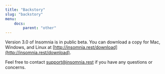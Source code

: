 ```yaml
---
title: "Backstory"
slug: "backstory"
menu: 
    docs:
        parent: "other"
---
```


Version 3.0 of Insomnia is in public beta. You can download a copy for Mac, Windows, and Linux at 
[http://insomnia.rest/download](http://insomnia.rest/download). 

Feel free to contact [support@insomnia.rest](mailto:support@insomnia.rest) if you have any questions
or concerns.
